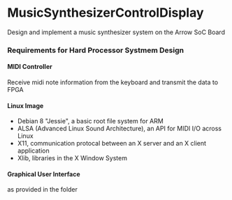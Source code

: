 # MusicSynthesizerControlDisplay
Design and implement a music synthesizer system on the Arrow SoC Board

### Requirements for Hard Processor Systmem Design
#### MIDI Controller
Receive midi note information from the keyboard and transmit the data to FPGA

#### Linux Image
- Debian 8 "Jessie", a basic root file system for ARM
- ALSA (Advanced Linux Sound Architecture), an API for MIDI I/O across Linux
- X11, communication protocal between an X server and an X client application
- Xlib, libraries in the X Window System

#### Graphical User Interface
as provided in the folder
